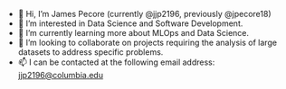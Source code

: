 - 👋 Hi, I’m James Pecore (currently @jjp2196, previously @jpecore18)
- 👀 I’m interested in Data Science and Software Development.
- 🌱 I’m currently learning more about MLOps and Data Science.
- 💞️ I’m looking to collaborate on projects requiring the analysis of large datasets to address specific problems.
- 📫 I can be contacted at the following email address: jjp2196@columbia.edu

<!---
jjp2196/jjp2196 is a ✨ special ✨ repository because its `README.md` (this file) appears on your GitHub profile.
You can click the Preview link to take a look at your changes.
--->
